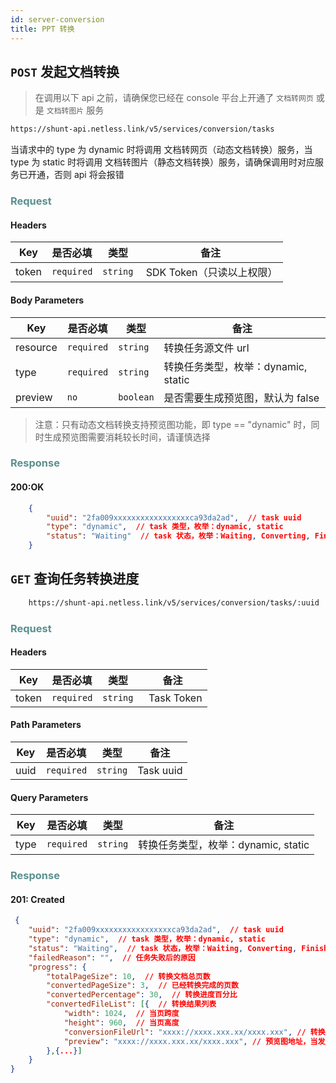 ```yaml
---
id: server-conversion
title: PPT 转换
---
```


## `POST` 发起文档转换

> 在调用以下 api 之前，请确保您已经在 console 平台上开通了 `文档转网页` 或是 `文档转图片` 服务

```bash
https://shunt-api.netless.link/v5/services/conversion/tasks
```

当请求中的 type 为 dynamic 时将调用 文档转网页（动态文档转换）服务，当 type 为 static 时将调用 文档转图片（静态文档转换）服务，请确保调用时对应服务已开通，否则 api 将会报错

### <span style="color: #5b908e">Request</span>

#### Headers

| Key | 是否必填 | 类型 | 备注 |
| --- | --- | --- | --- |
| token |`required` | `string` |  SDK Token（只读以上权限） |

#### Body Parameters

| Key | 是否必填 | 类型 | 备注 |
| --- | --- | --- | --- |
| resource | `required` | `string` | 转换任务源文件 url |
| type | `required` | `string` | 转换任务类型，枚举：dynamic, static |
| preview | `no` | `boolean` | 是否需要生成预览图，默认为 false |

> 注意：只有动态文档转换支持预览图功能，即 type == "dynamic" 时，同时生成预览图需要消耗较长时间，请谨慎选择

### <span style="color: #5b908e">Response</span>

#### 200:OK

```json
    {
        "uuid": "2fa009xxxxxxxxxxxxxxxxxca93da2ad",  // task uuid
        "type": "dynamic",  // task 类型，枚举：dynamic, static
        "status": "Waiting"  // task 状态，枚举：Waiting, Converting, Finished, Fail
    }
```

## `GET` 查询任务转换进度

```bash
    https://shunt-api.netless.link/v5/services/conversion/tasks/:uuid
```

### <span style="color: #5b908e">Request</span>

#### Headers

| Key | 是否必填 | 类型 | 备注 |
| --- | --- | --- | --- |
| token |`required` | `string` |  Task Token |

#### Path Parameters

| Key | 是否必填 | 类型 | 备注 |
| --- | --- | --- | --- |
| uuid | `required` | `string` | Task uuid |

#### Query Parameters

| Key | 是否必填 | 类型 | 备注 |
| --- | --- | --- | --- |
| type | `required` | `string` | 转换任务类型，枚举：dynamic, static |

### <span style="color: #5b908e">Response</span>

#### 201: Created

```json
 {
    "uuid": "2fa009xxxxxxxxxxxxxxxxxca93da2ad",  // task uuid
    "type": "dynamic",  // task 类型，枚举：dynamic, static
    "status": "Waiting",  // task 状态，枚举：Waiting, Converting, Finished, Fail
    "failedReason": "",  // 任务失败后的原因
    "progress": {
        "totalPageSize": 10,  // 转换文档总页数
        "convertedPageSize": 3,  // 已经转换完成的页数
        "convertedPercentage": 30,  // 转换进度百分比
        "convertedFileList": [{  // 转换结果列表
            "width": 1024,  // 当页跨度
            "height": 960,  // 当页高度
            "conversionFileUrl": "xxxx://xxxx.xxx.xx/xxxx.xxx", // 转换结果文件地址
            "preview": "xxxx://xxxx.xxx.xx/xxxx.xxx", // 预览图地址，当发起转换时 body 参数 preview 为 true 且 type 为 dynamic 时该字段才会存在
        },{...}]
    }
}
```

